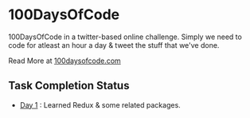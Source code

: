 # 100DaysOfCode

100DaysOfCode in a twitter-based online challenge. Simply we need to code for atleast an hour a day & tweet the stuff that we've done.

Read More at [100daysofcode.com](https://www.100daysofcode.com/)

## Task Completion Status

* [Day 1]('https://github.com/vishnuchandrappan/100DaysOfCode/tree/master/day01-redux') : Learned Redux & some related packages.